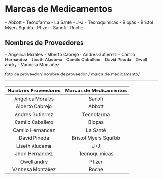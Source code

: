 <h1>Marcas de Medicamentos</h1>
 -  Abbott
 -  Tecnofarma
 -  La Santé
 -  J+J
 -  Tecnoquimicas
 -  Biopas
 -  Bristol Myers Squibb
 -  Pfizer
 -  Sanofi 
 -  Roche

 <h2>Nombres de Proveedores</h2>
 - Angelica Morales
 - Alberto  Cabrejo
 - Andres Gutierrez
 - Camilo Hernandez
 - Liseth Alucema
 - Camilo Caballero
 - David Pineda
 - Owell andry
 - Vannesa Montañez 


foto de proveedor/ nombre de proveedor / marca de medicamento/ 

_________________________________________________
| Nombres Proveedores   | Marcas de Medicamentos| 
|:---------------------:|:---------------------:|
| Angelica Morales      | Sanofi                |
| Alberto Cabrejo       | Abbott                | 
| Andres Gutierrez      | Tecnofarma            |
| Camilo Caballero      | Biopas                | 
| Camilo Hernandez      | La Santé              |
| David Pineda          | Bristol Myers Squilbb |
| Liseth Alucema        | J+J                   |
| Jhon Hernandez        | Tecnoquimicas         |
| Owell andry           | Pfizer                |
| Vannesa Montañez      | Roche                 |   




